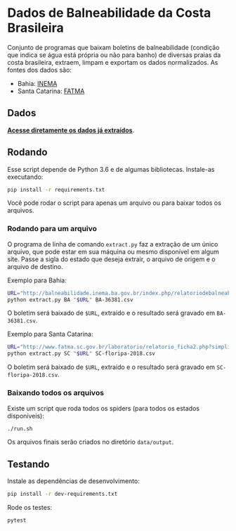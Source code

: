 # Dados de Balneabilidade da Costa Brasileira

Conjunto de programas que baixam boletins de balneabilidade (condição que
indica se água está própria ou não para banho) de diversas praias da costa
brasileira, extraem, limpam e exportam os dados normalizados. As fontes dos
dados são:

- Bahia: [INEMA](http://balneabilidade.inema.ba.gov.br)
- Santa Catarina: [FATMA](http://www.fatma.sc.gov.br/laboratorio/dlg_balneabilidade2.php)


## Dados

[**Acesse diretamente os dados já
extraídos**](https://drive.google.com/open?id=1muf_9bG9xqwJPIz_g4Bui2ZCTsmOA8EZ).


## Rodando

Esse script depende de Python 3.6 e de algumas bibliotecas. Instale-as
executando:

```bash
pip install -r requirements.txt
```

Você pode rodar o script para apenas um arquivo ou para baixar todos os
arquivos.

### Rodando para um arquivo

O programa de linha de comando `extract.py` faz a extração de um único arquivo,
que pode estar em sua máquina ou mesmo disponível em algum site. Passe a sigla
do estado que deseja extrair, o arquivo de origem e o arquivo de destino.

Exemplo para Bahia:

```bash
URL="http://balneabilidade.inema.ba.gov.br/index.php/relatoriodebalneabilidade/geraBoletim?idcampanha=36381"
python extract.py BA "$URL" BA-36381.csv
```

O boletim será baixado de `$URL`, extraído e o resultado será gravado em
`BA-36381.csv`.

Exemplo para Santa Catarina:

```bash
URL="http://www.fatma.sc.gov.br/laboratorio/relatorio_ficha2.php?simplificado=1&where=0&d1=2018-01-01&d2=2018-12-31&mc=2&pc=72"
python extract.py SC "$URL" SC-floripa-2018.csv
```

O boletim será baixado de `$URL`, extraído e o resultado será gravado em
`SC-floripa-2018.csv`.


### Baixando todos os arquivos

Existe um script que roda todos os spiders (para todos os estados disponíveis):

```bash
./run.sh
```

Os arquivos finais serão criados no diretório `data/output`.


## Testando

Instale as dependências de desenvolvimento:

```bash
pip install -r dev-requirements.txt
```

Rode os testes:

```bash
pytest
```
